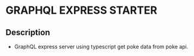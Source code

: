 # GRAPHQL EXPRESS STARTER

## Description

- GraphQL express server using typescript get poke data from poke api.


